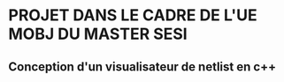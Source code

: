 # PROJET DANS LE CADRE DE L'UE MOBJ DU MASTER SESI

## Conception d'un visualisateur de netlist en c++

